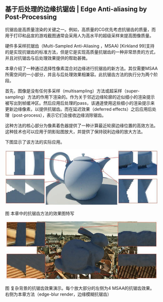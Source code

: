 ﻿## 基于后处理的边缘抗锯齿 | Edge Anti-aliasing by Post-Processing

抗锯齿是高质量渲染的关键之一。例如，高质量的CG优先考虑抗锯齿的质量，而用于打印和品宣的游戏截图通常会采用人为高水平的超级采样来提高图像质量。

硬件多采样抗锯齿（Multi-Sampled Anti-Aliasing ，MSAA) [Kirkland 99]支持的是实现抗锯齿的标准方法，但是它是实现高质量抗锯齿的一种非常昂贵的方式，并且对抗锯齿与后处理效果提供的帮助甚微。

本章介绍了一种通过选择性像素混合对边缘进行抗锯齿的新方法。其仅需要MSAA所需空间的一小部分，并且与后处理效果相兼容。此抗锯齿方法的执行分为两个阶段。

首先，图像是没有任何多采样（multisampling）方法或超采样（super-sampling）方法的作用下渲染的。作为关于邻近边缘轮廓的近似细小的渲染提示被写出到帧缓冲区。然后应用后处理的pass，该通道使用这些细小的渲染提示来更新边缘像素，以提供抗锯齿。而在延迟效果（deferred  effects）之后应用后处理（post-process），表示它们会接收边缘消除锯齿。

这种方法的核心部分为像素着色器提供了一种计算最近轮廓边缘位置的高效方法。这种技术也可以应用于阴影贴图放大，并提供了保持锐利边缘的放大方法。

下图显示了该方法的实际应用。

[
![img](EdgeAnti-aliasingbyPost-Processing.assets/ec5d226c6e9667bd12bdf5b84ba06230.jpg)](https://github.com/QianMo/Game-Programmer-Study-Notes/blob/master/Content/%E3%80%8AGPUPro1%E3%80%8B%E5%85%A8%E4%B9%A6%E6%8F%90%E7%82%BC%E6%80%BB%E7%BB%93/media/ec5d226c6e9667bd12bdf5b84ba06230.jpg)

图 本章中的抗锯齿方法的效果图特写

[
![img](EdgeAnti-aliasingbyPost-Processing.assets/f1c42e08dc4acce2e2229d5f5fae40e8.jpg)](https://github.com/QianMo/Game-Programmer-Study-Notes/blob/master/Content/%E3%80%8AGPUPro1%E3%80%8B%E5%85%A8%E4%B9%A6%E6%8F%90%E7%82%BC%E6%80%BB%E7%BB%93/media/f1c42e08dc4acce2e2229d5f5fae40e8.jpg)

图 复杂背景的抗锯齿效果演示。每个放大部分的左侧为4 MSAA的抗锯齿效果。右侧为本章方法（edge-blur render，边缘模糊抗锯齿）
